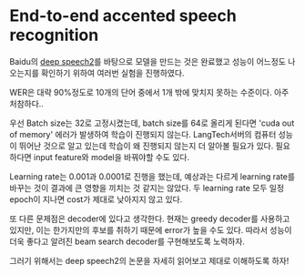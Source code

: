 # End-to-end accented speech recognition
Baidu의 [deep speech2](https://scholar.google.co.kr/scholar?cluster=16030706496972570658&hl=ko&as_sdt=0,5)를 바탕으로 모델을 만드는 것은 완료했고 성능이 어느정도 나오는지를 확인하기 위하여 여러번 실험을 진행하였다.  

WER은 대략 90%정도로 10개의 단어 중에서 1개 밖에 맞치지 못하는 수준이다. 아주 처참하다..  

우선 Batch size는 32로 고정시켰는데, batch size를 64로 올리게 된다면 'cuda out of memory' 에러가 발생하여 학습이 진행되지 않는다. LangTech서버의 컴퓨터 성능이 뛰어난 것으로 알고 있는데 학습이 왜 진행되지 않는지 더 알아볼 필요가 있다. 필요하다면 input feature와 model을 바꿔야할 수도 있다.  

Learning rate는 0.001과 0.0001로 진행을 했는데, 예상과는 다르게 learning rate를 바꾸는 것이 결과에 큰 영향을 끼치는 것 같지는 않았다. 두 learning rate 모두 일정 epoch이 지나면 cost가 제대로 낮아지지 않고 있다.  

또 다른 문제점은 decoder에 있다고 생각한다. 현재는 greedy decoder를 사용하고 있지만, 이는 한가지만의 후보를 취하기 때문에 error가 높을 수도 있다. 따라서 성능이 더욱 좋다고 알려진 beam search decoder를 구현해보도록 노력하자.  

그러기 위해서는 deep speech2의 논문을 자세히 읽어보고 제대로 이해하도록 하자!